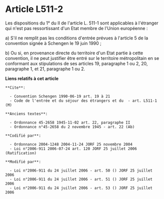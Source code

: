 # Article L511-2

Les dispositions du 1° du II de l'article L. 511-1 sont applicables à l'étranger qui n'est pas ressortissant d'un Etat membre
de l'Union européenne :

a) S'il ne remplit pas les conditions d'entrée prévues à l'article 5 de la convention signée à Schengen le 19 juin 1990 ;

b) Ou si, en provenance directe du territoire d'un Etat partie à cette convention, il ne peut justifier être entré sur le
territoire métropolitain en se conformant aux stipulations de ses articles 19, paragraphe 1 ou 2, 20, paragraphe 1, et 21,
paragraphe 1 ou 2.

**Liens relatifs à cet article**

	**Cite**:

	  - Convention Schengen 1990-06-19 art. 19 à 21
	  - Code de l'entrée et du séjour des étrangers et du  - art. L511-1 (M)

	**Anciens textes**:

	  - Ordonnance 45-2658 1945-11-02 art. 22, paragraphe II
	  - Ordonnance n°45-2658 du 2 novembre 1945 - art. 22 (Ab)

	**Codifié par**:

	  - Ordonnance 2004-1248 2004-11-24 JORF 25 novembre 2004
	  - Loi n°2006-911 2006-07-24 art. 120 JORF 25 juillet 2006 (Ratification)

	**Modifié par**:

	  - Loi n°2006-911 du 24 juillet 2006 - art. 50 () JORF 25 juillet 2006
	  - Loi n°2006-911 du 24 juillet 2006 - art. 51 () JORF 25 juillet 2006
	  - Loi n°2006-911 du 24 juillet 2006 - art. 53 () JORF 25 juillet 2006
